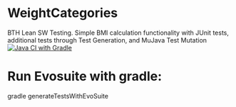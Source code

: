 # WeightCategories
BTH Lean SW Testing. Simple BMI calculation functionality with JUnit tests, additional tests through Test Generation,  and MuJava Test Mutation
</br>
[![Java CI with Gradle](https://github.com/mariellelilja/WeightCategories/actions/workflows/gradle.yml/badge.svg)](https://github.com/mariellelilja/WeightCategories/actions/workflows/gradle.yml)

# Run Evosuite with gradle:
gradle generateTestsWithEvoSuite